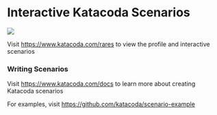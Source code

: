 # Interactive Katacoda Scenarios

[![](http://shields.katacoda.com/katacoda/rares/count.svg)](https://www.katacoda.com/rares "Get your profile on Katacoda.com")

Visit https://www.katacoda.com/rares to view the profile and interactive scenarios

### Writing Scenarios
Visit https://www.katacoda.com/docs to learn more about creating Katacoda scenarios

For examples, visit https://github.com/katacoda/scenario-example

